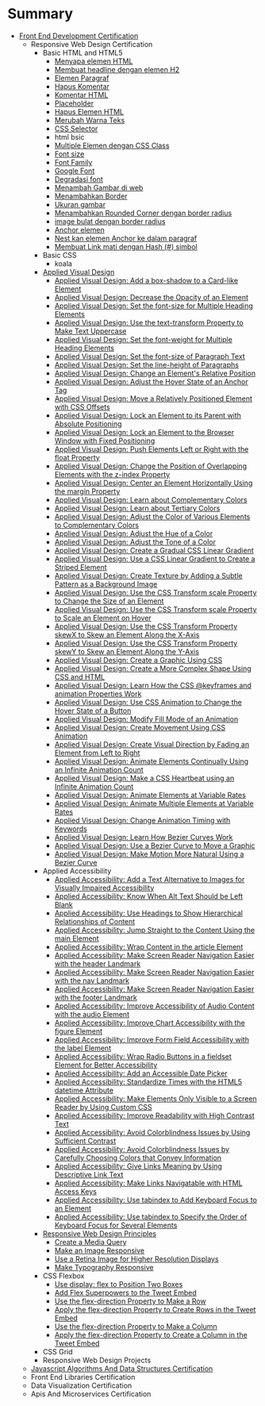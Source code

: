 # Summary

* [Front End Development Certification](README.md)
  * Responsive Web Design Certification
    * Basic HTML and HTML5
      * [Menyapa elemen HTML](sdas/menyapa-elemen-html.md)
      * [Membuat headline dengan elemen H2](sdas/membuat-headline-dengan-elemen-h2.md)
      * [Elemen Paragraf](sdas/elemen-paragraf.md)
      * [Hapus Komentar](sdas/hapus-komentar.md)
      * [Komentar HTML](sdas/komentar-html.md)
      * [Placeholder](sdas/placeholder.md)
      * [Hapus Elemen HTML](sdas/hapus-elemen-html.md)
      * [Merubah Warna Teks](sdas/merubah-warna-teks.md)
      * [CSS Selector](sdas/menggunakan-css-selector-utnuk-elemen-style.md)
      * html bsic
      * [Multiple Elemen dengan CSS Class](sdas/multiple-elemen-dengan-css-class.md)
      * [Font size](sdas/font-size.md)
      * [Font Family](sdas/font-family.md)
      * [Google Font](sdas/google-font.md)
      * [Degradasi font](sdas/degradasi-font.md)
      * [Menambah Gambar di web](sdas/menambah-gambar-di-web.md)
      * [Menambahkan Border](sdas/menambahkan-border.md)
      * [Ukuran gambar](sdas/ukuran-gambar.md)
      * [Menambahkan Rounded Corner dengan border radius](sdas/menambahkan-margin-yang-berbeda-pada-sisi-elemen.md)
      * [image bulat dengan border radius](sdas/image-bulat-dengan-border-radius.md)
      * [Anchor elemen](sdas/anchor-elemen.md)
      * [Nest kan elemen Anchor ke dalam paragraf](sdas/nest-kan-elemen-anchor-ke-dalam-paragraf.md)
      * [Membuat Link mati dengan Hash \(\#\) simbol](sdas/membuat-link-mati-dengan-hash-simbol.md)
    * Basic CSS
      * koala
    * [Applied Visual Design](sdas/applied-visual-design.md)
      * [Applied Visual Design: Add a box-shadow to a Card-like Element](sdas/applied-visual-design-add-a-box-shadow-to-a-card-like-element.md)
      * [Applied Visual Design: Decrease the Opacity of an Element](sdas/applied-visual-design-decrease-the-opacity-of-an-element.md)
      * [Applied Visual Design: Set the font-size for Multiple Heading Elements](sdas/applied-visual-design-set-the-font-size-for-multiple-heading-elements.md)
      * [Applied Visual Design: Use the text-transform Property to Make Text Uppercase](sdas/applied-visual-design-use-the-text-transform-property-to-make-text-uppercase.md)
      * [Applied Visual Design: Set the font-weight for Multiple Heading Elements](sdas/applied-visual-design-set-the-font-weight-for-multiple-heading-elements.md)
      * [Applied Visual Design: Set the font-size of Paragraph Text](sdas/applied-visual-design-set-the-font-size-of-paragraph-text.md)
      * [Applied Visual Design: Set the line-height of Paragraphs](sdas/applied-visual-design-set-the-line-height-of-paragraphs.md)
      * [Applied Visual Design: Change an Element's Relative Position](sdas/applied-visual-design-change-an-elements-relative-position.md)
      * [Applied Visual Design: Adjust the Hover State of an Anchor Tag](sdas/applied-visual-design-adjust-the-hover-state-of-an-anchor-tag.md)
      * [Applied Visual Design: Move a Relatively Positioned Element with CSS Offsets](sdas/applied-visual-design-move-a-relatively-positioned-element-with-css-offsets.md)
      * [Applied Visual Design: Lock an Element to its Parent with Absolute Positioning](sdas/applied-visual-design-lock-an-element-to-its-parent-with-absolute-positioning.md)
      * [Applied Visual Design: Lock an Element to the Browser Window with Fixed Positioning](sdas/applied-visual-design-lock-an-element-to-the-browser-window-with-fixed-positioning.md)
      * [Applied Visual Design: Push Elements Left or Right with the float Property](sdas/applied-visual-design-push-elements-left-or-right-with-the-float-property.md)
      * [Applied Visual Design: Change the Position of Overlapping Elements with the z-index Property](sdas/applied-visual-design-change-the-position-of-overlapping-elements-with-the-z-index-property.md)
      * [Applied Visual Design: Center an Element Horizontally Using the margin Property](sdas/applied-visual-design-center-an-element-horizontally-using-the-margin-property.md)
      * [Applied Visual Design: Learn about Complementary Colors](sdas/applied-visual-design-learn-about-complementary-colors.md)
      * [Applied Visual Design: Learn about Tertiary Colors](sdas/applied-visual-design-learn-about-tertiary-colors.md)
      * [Applied Visual Design: Adjust the Color of Various Elements to Complementary Colors](sdas/applied-visual-design-adjust-the-color-of-various-elements-to-complementary-colors.md)
      * [Applied Visual Design: Adjust the Hue of a Color](sdas/applied-visual-design-adjust-the-hue-of-a-color.md)
      * [Applied Visual Design: Adjust the Tone of a Color](sdas/applied-visual-design-adjust-the-tone-of-a-color.md)
      * [Applied Visual Design: Create a Gradual CSS Linear Gradient](sdas/applied-visual-design-create-a-gradual-css-linear-gradient.md)
      * [Applied Visual Design: Use a CSS Linear Gradient to Create a Striped Element](sdas/applied-visual-design-use-a-css-linear-gradient-to-create-a-striped-element.md)
      * [Applied Visual Design: Create Texture by Adding a Subtle Pattern as a Background Image](sdas/applied-visual-design-create-texture-by-adding-a-subtle-pattern-as-a-background-image.md)
      * [Applied Visual Design: Use the CSS Transform scale Property to Change the Size of an Element](sdas/applied-visual-design-use-the-css-transform-scale-property-to-change-the-size-of-an-element.md)
      * [Applied Visual Design: Use the CSS Transform scale Property to Scale an Element on Hover](sdas/applied-visual-design-use-the-css-transform-scale-property-to-scale-an-element-on-hover.md)
      * [Applied Visual Design: Use the CSS Transform Property skewX to Skew an Element Along the X-Axis](sdas/applied-visual-design-use-the-css-transform-property-skewx-to-skew-an-element-along-the-x-axis.md)
      * [Applied Visual Design: Use the CSS Transform Property skewY to Skew an Element Along the Y-Axis](sdas/applied-visual-design-use-the-css-transform-property-skewy-to-skew-an-element-along-the-y-axis.md)
      * [Applied Visual Design: Create a Graphic Using CSS](sdas/applied-visual-design-create-a-graphic-using-css.md)
      * [Applied Visual Design: Create a More Complex Shape Using CSS and HTML](sdas/applied-visual-design-create-a-more-complex-shape-using-css-and-html.md)
      * [Applied Visual Design: Learn How the CSS @keyframes and animation Properties Work](sdas/applied-visual-design-learn-how-the-css-keyframes-and-animation-properties-work.md)
      * [Applied Visual Design: Use CSS Animation to Change the Hover State of a Button](sdas/applied-visual-design-use-css-animation-to-change-the-hover-state-of-a-button.md)
      * [Applied Visual Design: Modify Fill Mode of an Animation](sdas/applied-visual-design-modify-fill-mode-of-an-animation.md)
      * [Applied Visual Design: Create Movement Using CSS Animation](sdas/applied-visual-design-create-movement-using-css-animation.md)
      * [Applied Visual Design: Create Visual Direction by Fading an Element from Left to Right](sdas/applied-visual-design-create-visual-direction-by-fading-an-element-from-left-to-right.md)
      * [Applied Visual Design: Animate Elements Continually Using an Infinite Animation Count](sdas/applied-visual-design-animate-elements-continually-using-an-infinite-animation-count.md)
      * [Applied Visual Design: Make a CSS Heartbeat using an Infinite Animation Count](sdas/applied-visual-design-make-a-css-heartbeat-using-an-infinite-animation-count.md)
      * [Applied Visual Design: Animate Elements at Variable Rates](sdas/applied-visual-design-animate-elements-at-variable-rates.md)
      * [Applied Visual Design: Animate Multiple Elements at Variable Rates](sdas/applied-visual-design-animate-multiple-elements-at-variable-rates.md)
      * [Applied Visual Design: Change Animation Timing with Keywords](sdas/applied-visual-design-change-animation-timing-with-keywords.md)
      * [Applied Visual Design: Learn How Bezier Curves Work](sdas/applied-visual-design-learn-how-bezier-curves-work.md)
      * [Applied Visual Design: Use a Bezier Curve to Move a Graphic](sdas/applied-visual-design-use-a-bezier-curve-to-move-a-graphic.md)
      * [Applied Visual Design: Make Motion More Natural Using a Bezier Curve](sdas/applied-visual-design-make-motion-more-natural-using-a-bezier-curve.md)
    * Applied Accessibility
      * [Applied Accessibility: Add a Text Alternative to Images for Visually Impaired Accessibility](sdas/applied-accessibility-add-a-text-alternative-to-images-for-visually-impaired-accessibility.md)
      * [Applied Accessibility: Know When Alt Text Should be Left Blank](sdas/applied-accessibility-know-when-alt-text-should-be-left-blank.md)
      * [Applied Accessibility: Use Headings to Show Hierarchical Relationships of Content](sdas/applied-accessibility-use-headings-to-show-hierarchical-relationships-of-content.md)
      * [Applied Accessibility: Jump Straight to the Content Using the main Element](sdas/applied-accessibility-jump-straight-to-the-content-using-the-main-element.md)
      * [Applied Accessibility: Wrap Content in the article Element](sdas/applied-accessibility-wrap-content-in-the-article-element.md)
      * [Applied Accessibility: Make Screen Reader Navigation Easier with the header Landmark](sdas/applied-accessibility-make-screen-reader-navigation-easier-with-the-header-landmark.md)
      * [Applied Accessibility: Make Screen Reader Navigation Easier with the nav Landmark](sdas/applied-accessibility-make-screen-reader-navigation-easier-with-the-nav-landmark.md)
      * [Applied Accessibility: Make Screen Reader Navigation Easier with the footer Landmark](sdas/applied-accessibility-make-screen-reader-navigation-easier-with-the-footer-landmark.md)
      * [Applied Accessibility: Improve Accessibility of Audio Content with the audio Element](sdas/applied-accessibility-improve-accessibility-of-audio-content-with-the-audio-element.md)
      * [Applied Accessibility: Improve Chart Accessibility with the figure Element](sdas/applied-accessibility-improve-chart-accessibility-with-the-figure-element.md)
      * [Applied Accessibility: Improve Form Field Accessibility with the label Element](sdas/applied-accessibility-improve-form-field-accessibility-with-the-label-element.md)
      * [Applied Accessibility: Wrap Radio Buttons in a fieldset Element for Better Accessibility](sdas/applied-accessibility-wrap-radio-buttons-in-a-fieldset-element-for-better-accessibility.md)
      * [Applied Accessibility: Add an Accessible Date Picker](sdas/applied-accessibility-add-an-accessible-date-picker.md)
      * [Applied Accessibility: Standardize Times with the HTML5 datetime Attribute](sdas/applied-accessibility-standardize-times-with-the-html5-datetime-attribute.md)
      * [Applied Accessibility: Make Elements Only Visible to a Screen Reader by Using Custom CSS](sdas/applied-accessibility-make-elements-only-visible-to-a-screen-reader-by-using-custom-css.md)
      * [Applied Accessibility: Improve Readability with High Contrast Text](sdas/applied-accessibility-improve-readability-with-high-contrast-text.md)
      * [Applied Accessibility: Avoid Colorblindness Issues by Using Sufficient Contrast](sdas/applied-accessibility-avoid-colorblindness-issues-by-using-sufficient-contrast.md)
      * [Applied Accessibility: Avoid Colorblindness Issues by Carefully Choosing Colors that Convey Information](sdas/applied-accessibility-avoid-colorblindness-issues-by-carefully-choosing-colors-that-convey-information.md)
      * [Applied Accessibility: Give Links Meaning by Using Descriptive Link Text](sdas/applied-accessibility-give-links-meaning-by-using-descriptive-link-text.md)
      * [Applied Accessibility: Make Links Navigatable with HTML Access Keys](sdas/applied-accessibility-make-links-navigatable-with-html-access-keys.md)
      * [Applied Accessibility: Use tabindex to Add Keyboard Focus to an Element](sdas/applied-accessibility-use-tabindex-to-add-keyboard-focus-to-an-element.md)
      * [Applied Accessibility: Use tabindex to Specify the Order of Keyboard Focus for Several Elements](sdas/applied-accessibility-use-tabindex-to-specify-the-order-of-keyboard-focus-for-several-elements.md)
    * [Responsive Web Design Principles](sdas/responsive-web-design-principles.md)
      * [Create a Media Query](sdas/create-a-media-query.md)
      * [Make an Image Responsive](sdas/make-an-image-responsive.md)
      * [Use a Retina Image for Higher Resolution Displays](sdas/use-a-retina-image-for-higher-resolution-displays.md)
      * [Make Typography Responsive](sdas/make-typography-responsive.md)
    * CSS Flexbox
      * [Use display: flex to Position Two Boxes](sdas/use-display-flex-to-position-two-boxes.md)
      * [Add Flex Superpowers to the Tweet Embed](sdas/add-flex-superpowers-to-the-tweet-embed.md)
      * [Use the flex-direction Property to Make a Row](sdas/use-the-flex-direction-property-to-make-a-row.md)
      * [Apply the flex-direction Property to Create Rows in the Tweet Embed](sdas/apply-the-flex-direction-property-to-create-rows-in-the-tweet-embed.md)
      * [Use the flex-direction Property to Make a Column](sdas/use-the-flex-direction-property-to-make-a-column.md)
      * [Apply the flex-direction Property to Create a Column in the Tweet Embed](sdas/apply-the-flex-direction-property-to-create-a-column-in-the-tweet-embed.md)
    * CSS Grid
    * Responsive Web Design Projects
  * [Javascript Algorithms And Data Structures Certification](responsive-design-with-bootstrap.md)
  * Front End Libraries Certification
  * Data Visualization Certification
  * Apis And Microservices Certification


